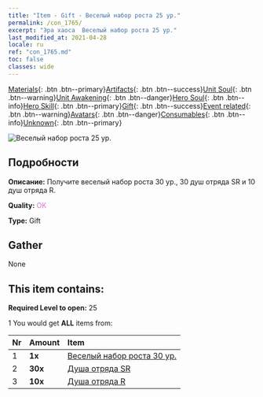 ```yaml
---
title: "Item - Gift - Веселый набор роста 25 ур."
permalink: /con_1765/
excerpt: "Эра хаоса  Веселый набор роста 25 ур."
last_modified_at: 2021-04-28
locale: ru
ref: "con_1765.md"
toc: false
classes: wide
---
```

 [Materials](/ItemsRU/){: .btn .btn--primary}[Artifacts](/ItemsRU/Artifacts/){: .btn .btn--success}[Unit Soul](/ItemsRU/UnitSoul/){: .btn .btn--warning}[Unit Awakening](/ItemsRU/UnitAwakening/){: .btn .btn--danger}[Hero Soul](/ItemsRU/HeroSoul/){: .btn .btn--info}[Hero Skill](/ItemsRU/HeroSkill/){: .btn .btn--primary}[Gift](/ItemsRU/Gift/){: .btn .btn--success}[Event related](/ItemsRU/Events/){: .btn .btn--warning}[Avatars](/ItemsRU/Avatars/){: .btn .btn--danger}[Consumables](/ItemsRU/Consumables/){: .btn .btn--info}[Unknown](/ItemsRU/Unknown/){: .btn .btn--primary}

 ![Веселый набор роста 25 ур.](/images/t/i_907219.png)

## Подробности
 **Описание:** Получите веселый набор роста 30 ур., 30 душ отряда SR и 10 душ отряда R.

 **Quality:** <span style="color: #DA70D6">OK</span>

 **Type:** Gift

## Gather

  None

## This item contains:

 **Required Level to open:** 25

 1 You would get **ALL** items  from:

  | Nr | Amount |     Item    |
  |:---|:-------|:------------|
  | 1 |  **1x** | [Веселый набор роста 30 ур.](/ItemsRU/con_1766/) |  | 
  | 2 |  **30x** | [Душа отряда SR](/ItemsRU/con_534/) |  | 
  | 3 |  **10x** | [Душа отряда R](/ItemsRU/con_533/) |  | 
